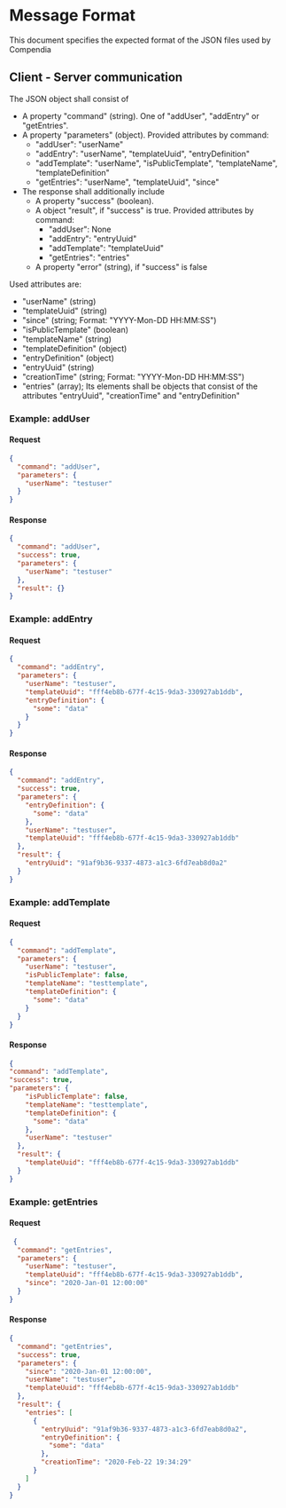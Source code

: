 # Message Format

This document specifies the expected format of the JSON files used by Compendia

## Client - Server communication

The JSON object shall consist of
- A property "command" (string). One of "addUser", "addEntry" or "getEntries".
- A property "parameters" (object). Provided attributes by command:
  - "addUser": "userName"
  - "addEntry": "userName", "templateUuid", "entryDefinition"
  - "addTemplate": "userName", "isPublicTemplate", "templateName", "templateDefinition"
  - "getEntries": "userName", "templateUuid", "since"
- The response shall additionally include
  - A property "success" (boolean).
  - A object "result", if "success" is true. Provided attributes by command:
    - "addUser": None
    - "addEntry": "entryUuid"
    - "addTemplate": "templateUuid"
    - "getEntries": "entries"
  - A property "error" (string), if "success" is false

Used attributes are:
- "userName" (string)
- "templateUuid" (string)
- "since" (string; Format: "YYYY-Mon-DD HH:MM:SS")
- "isPublicTemplate" (boolean)
- "templateName" (string)
- "templateDefinition" (object)
- "entryDefinition" (object)
- "entryUuid" (string)
- "creationTime" (string; Format: "YYYY-Mon-DD HH:MM:SS")
- "entries" (array); Its elements shall be objects that consist of the attributes "entryUuid", "creationTime" and "entryDefinition"


### Example: addUser

#### Request
```json
{
  "command": "addUser",
  "parameters": {
    "userName": "testuser"
  }
}
```

#### Response
```json
{
  "command": "addUser",
  "success": true,
  "parameters": {
    "userName": "testuser"
  },
  "result": {}
}
```

### Example: addEntry

#### Request
```json
{
  "command": "addEntry",
  "parameters": {
    "userName": "testuser",
    "templateUuid": "fff4eb8b-677f-4c15-9da3-330927ab1ddb",
    "entryDefinition": {
      "some": "data"
    }
  }
}
```

#### Response
```json
{
  "command": "addEntry",
  "success": true,
  "parameters": {
    "entryDefinition": {
      "some": "data"
    },
    "userName": "testuser",
    "templateUuid": "fff4eb8b-677f-4c15-9da3-330927ab1ddb"
  },
  "result": {
    "entryUuid": "91af9b36-9337-4873-a1c3-6fd7eab8d0a2"
  }
}
```

### Example: addTemplate

#### Request
```json
{
  "command": "addTemplate",
  "parameters": {
    "userName": "testuser",
    "isPublicTemplate": false,
    "templateName": "testtemplate",
    "templateDefinition": {
      "some": "data"
    }
  }
}
```

#### Response
```json
{
"command": "addTemplate",
"success": true,
"parameters": {
    "isPublicTemplate": false,
    "templateName": "testtemplate",
    "templateDefinition": {
      "some": "data"
    },
    "userName": "testuser"
  },
  "result": {
    "templateUuid": "fff4eb8b-677f-4c15-9da3-330927ab1ddb"
  }
}
```

### Example: getEntries

#### Request
```json
 {
  "command": "getEntries",
  "parameters": {
    "userName": "testuser",
    "templateUuid": "fff4eb8b-677f-4c15-9da3-330927ab1ddb",
    "since": "2020-Jan-01 12:00:00"
  }
}
```

#### Response
```json
{
  "command": "getEntries",
  "success": true,
  "parameters": {
    "since": "2020-Jan-01 12:00:00",
    "userName": "testuser",
    "templateUuid": "fff4eb8b-677f-4c15-9da3-330927ab1ddb"
  },
  "result": {
    "entries": [
      {
        "entryUuid": "91af9b36-9337-4873-a1c3-6fd7eab8d0a2",
        "entryDefinition": {
          "some": "data"
        },
        "creationTime": "2020-Feb-22 19:34:29"
      }
    ]
  }
}
```

